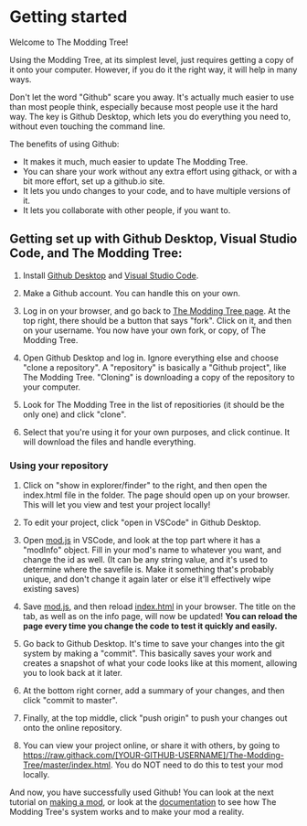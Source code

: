 # Getting started

Welcome to The Modding Tree!

Using the Modding Tree, at its simplest level, just requires getting a copy of it onto your computer. However, if you do it the right way, it will help in many ways.

Don't let the word "Github" scare you away. It's actually much easier to use than most people think, especially because most people use it the hard way. The key is Github Desktop, which lets you do everything you need to, without even touching the command line. 

The benefits of using Github:

- It makes it much, much easier to update The Modding Tree.
- You can share your work without any extra effort using githack, or with a bit more effort, set up a github.io site.
- It lets you undo changes to your code, and to have multiple versions of it.
- It lets you collaborate with other people, if you want to.

## Getting set up with Github Desktop, Visual Studio Code, and The Modding Tree:

1. Install [Github Desktop](https://desktop.github.com/) and [Visual Studio Code](https://code.visualstudio.com/).

2. Make a Github account. You can handle this on your own.

3. Log in on your browser, and go back to [The Modding Tree page](https://github.com/Acamaeda/The-Modding-Tree). At the top right, there should be a button that says "fork". Click on it, and then on your username. You now have your own fork, or copy, of The Modding Tree.

4. Open Github Desktop and log in. Ignore everything else and choose "clone a repository". A "repository" is basically a "Github project", like The Modding Tree. "Cloning" is downloading a copy of the repository to your computer.

5. Look for The Modding Tree in the list of repositiories (it should be the only one) and click "clone". 

6. Select that you're using it for your own purposes, and click continue. It will download the files and handle everything.

### Using your repository

1. Click on "show in explorer/finder" to the right, and then open the index.html file in the folder. The page should open up on your browser. This will let you view and test your project locally!

2. To edit your project, click "open in VSCode" in Github Desktop.

3. Open [mod.js](/js/mod.js) in VSCode, and look at the top part where it has a "modInfo" object. Fill in your mod's name to whatever you want, and change the id as well. (It can be any string value, and it's used to determine where the savefile is. Make it something that's probably unique, and don't change it again later or else it'll effectively wipe existing saves)

4. Save [mod.js](/js/mod.js), and then reload [index.html](/index.html) in your browser. The title on the tab, as well as on the info page, will now be updated! **You can reload the page every time you change the code to test it quickly and easily.**

5. Go back to Github Desktop. It's time to save your changes into the git system by making a "commit". This basically saves your work and creates a snapshot of what your code looks like at this moment, allowing you to look back at it later.

6. At the bottom right corner, add a summary of your changes, and then click "commit to master".

7. Finally, at the top middle, click "push origin" to push your changes out onto the online repository.

8. You can view your project online, or share it with others, by going to https://raw.githack.com/[YOUR-GITHUB-USERNAME]/The-Modding-Tree/master/index.html. You do NOT need to do this to test your mod locally.

And now, you have successfully used Github! You can look at the next tutorial on [making a mod](making-a-mod.md), or look at the [documentation](/documentation/!general-info.md) to see how The Modding Tree's system works and to make your mod a reality.
